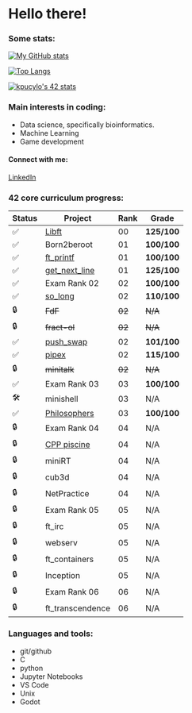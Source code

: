 # **Hello there!**

### **Some stats:**
[![My GitHub stats](https://github-readme-stats.vercel.app/api?username=kacperpucylo&theme=dark)](https://github.com/anuraghazra/github-readme-stats)

[![Top Langs](https://github-readme-stats.vercel.app/api/top-langs/?username=kacperpucylo&layout=compact&theme=dark)](https://github.com/anuraghazra/github-readme-stats)

[![kpucylo's 42 stats](https://badge42.vercel.app/api/v2/cl20pju7b001109jo2af3vfm8/stats?cursusId=42&coalitionId=149)](https://github.com/JaeSeoKim/badge42)

### **Main interests in coding:**
* Data science, specifically bioinformatics.
* Machine Learning
* Game development

#### **Connect with me:**
[LinkedIn](https://www.linkedin.com/in/kacper-pucylo-97b2b2230/)

### **42 core curriculum progress:**
Status | Project | Rank | Grade
------ | ------- | ---- | -----
:white_check_mark: | [Libft](https://github.com/kacperpucylo/libft) | 00 |**125/100**
:white_check_mark: | Born2beroot | 01 | **100/100**
:white_check_mark: | [ft_printf](https://github.com/kacperpucylo/ft_printf) | 01 | **100/100**
:white_check_mark: | [get_next_line](https://github.com/kacperpucylo/get_next_line) | 01 | **125/100**
:white_check_mark: | Exam Rank 02 | 02 | **100/100**
:white_check_mark: | [so_long](https://github.com/kacperpucylo/so_long) | 02 | **110/100**
:lock: | ~~FdF~~ | ~~02~~ | ~~N/A~~
:lock: | ~~fract-ol~~ | ~~02~~ | ~~N/A~~
:white_check_mark: | [push_swap](https://github.com/kacperpucylo/push_swap) | 02 | **101/100**
✅ | [pipex](https://github.com/kacperpucylo/pipex) | 02 | **115/100**
:lock: | ~~minitalk~~ | ~~02~~ | ~~N/A~~
✅ | Exam Rank 03 | 03 | **100/100**
🛠️ | minishell | 03 | N/A
✅ | [Philosophers](https://github.com/kacperpucylo/philosophers/tree/master/philo) | 03 | **100/100**
:lock: | Exam Rank 04 | 04 | N/A
:lock: | [CPP piscine](https://github.com/kacperpucylo/cpp) | 04 | N/A
:lock: | miniRT | 04 | N/A
:lock: | cub3d | 04 | N/A
:lock: | NetPractice | 04 | N/A
:lock: | Exam Rank 05 | 05 | N/A
:lock: | ft_irc | 05 | N/A
:lock: | webserv | 05 | N/A
:lock: | ft_containers | 05 | N/A
:lock: | Inception | 05 | N/A
:lock: | Exam Rank 06 | 06 | N/A
:lock: | ft_transcendence | 06 | N/A

### **Languages and tools:**
* git/github
* C
* python
* Jupyter Notebooks
* VS Code
* Unix
* Godot
